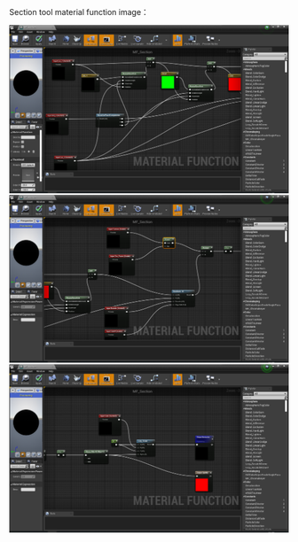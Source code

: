Section tool material function image：

![SectionTool](https://github.com/JJingha/StackOverFlowImage/blob/main/SectionTool_1.png)
![SectionTool](https://github.com/JJingha/StackOverFlowImage/blob/main/SectionTool_2.png)
![SectionTool](https://github.com/JJingha/StackOverFlowImage/blob/main/SectionTool_3.png)
